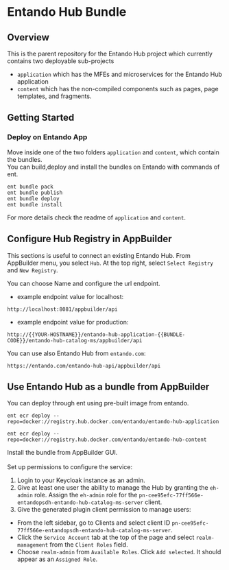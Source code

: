 # Entando Hub Bundle

## Overview
This is the parent repository for the Entando Hub project which currently contains two deployable sub-projects
* `application` which has the MFEs and microservices for the Entando Hub application
* `content` which has the non-compiled components such as pages, page templates, and fragments.

## Getting Started

### Deploy on Entando App

Move inside one of the two folders `application` and `content`, which contain the bundles.<br/>
You can build,deploy and install the bundles on Entando with commands of ent.

```
ent bundle pack
ent bundle publish
ent bundle deploy
ent bundle install
```

For more details check the readme of `application` and `content`.

## Configure Hub Registry in AppBuilder
This sections is useful to connect an existing Entando Hub.
From AppBuilder menu, you select `Hub`. At the top right, select `Select Registry` and `New Registry`.

You can choose Name and configure the url endpoint.

* example endpoint value for localhost:

```
http://localhost:8081/appbuilder/api
```

* example endpoint value for production: 

```
http://{{YOUR-HOSTNAME}}/entando-hub-application-{{BUNDLE-CODE}}/entando-hub-catalog-ms/appbuilder/api
```

You can use also Entando Hub from `entando.com`:
```
https://entando.com/entando-hub-api/appbuilder/api
```

## Use Entando Hub as a bundle from AppBuilder

You can deploy through ent using pre-built image from entando.

```
ent ecr deploy --repo=docker://registry.hub.docker.com/entando/entando-hub-application

ent ecr deploy --repo=docker://registry.hub.docker.com/entando/entando-hub-content
```

Install the bundle from AppBuilder GUI. <br><br>
Set up permissions to configure the service:

1. Login to your Keycloak instance as an admin.
2. Give at least one user the ability to manage the Hub by granting the `eh-admin` role. Assign the `eh-admin` role for the `pn-cee95efc-77ff566e-entandopsdh-entando-hub-catalog-ms-server` client.
3. Give the generated plugin client permission to manage users:
*  From the left sidebar, go to Clients and select client ID `pn-cee95efc-77ff566e-entandopsdh-entando-hub-catalog-ms-server`.
* Click the `Service Account` tab at the top of the page and select `realm-management` from the `Client Roles` field.
* Choose `realm-admin` from `Available Roles`. Click `Add selected`. It should appear as an `Assigned Role`.